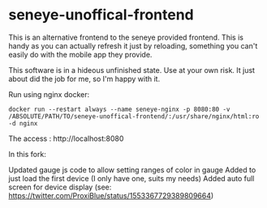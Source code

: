 # seneye-unoffical-frontend

This is an alternative frontend to the seneye provided frontend. This is handy as you can actually refresh it just by reloading, something you can't easily do with the mobile app they provide.

This software is in a hideous unfinished state. Use at your own risk. It just about did the job for me, so I'm happy with it.

Run using nginx docker:

```
docker run --restart always --name seneye-nginx -p 8080:80 -v /ABSOLUTE/PATH/TO/seneye-unoffical-frontend/:/usr/share/nginx/html:ro -d nginx
```

The access : http://localhost:8080

In this fork:

Updated gauge js code to allow setting ranges of color in gauge
Added to just load the first device (I only have one, suits my needs)
Added auto full screen for device display (see: https://twitter.com/ProxiBlue/status/1553367729389809664)
